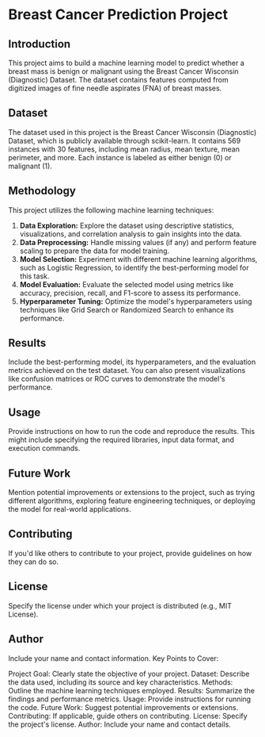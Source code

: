 # Breast Cancer Prediction Project

## Introduction

This project aims to build a machine learning model to predict whether a breast mass is benign or malignant using the Breast Cancer Wisconsin (Diagnostic) Dataset. The dataset contains features computed from digitized images of fine needle aspirates (FNA) of breast masses.

## Dataset

The dataset used in this project is the Breast Cancer Wisconsin (Diagnostic) Dataset, which is publicly available through scikit-learn. It contains 569 instances with 30 features, including mean radius, mean texture, mean perimeter, and more. Each instance is labeled as either benign (0) or malignant (1).

## Methodology

This project utilizes the following machine learning techniques:

1. **Data Exploration:** Explore the dataset using descriptive statistics, visualizations, and correlation analysis to gain insights into the data.
2. **Data Preprocessing:** Handle missing values (if any) and perform feature scaling to prepare the data for model training.
3. **Model Selection:** Experiment with different machine learning algorithms, such as Logistic Regression, to identify the best-performing model for this task.
4. **Model Evaluation:** Evaluate the selected model using metrics like accuracy, precision, recall, and F1-score to assess its performance.
5. **Hyperparameter Tuning:** Optimize the model's hyperparameters using techniques like Grid Search or Randomized Search to enhance its performance.

## Results

Include the best-performing model, its hyperparameters, and the evaluation metrics achieved on the test dataset. You can also present visualizations like confusion matrices or ROC curves to demonstrate the model's performance.

## Usage

Provide instructions on how to run the code and reproduce the results. This might include specifying the required libraries, input data format, and execution commands.

## Future Work

Mention potential improvements or extensions to the project, such as trying different algorithms, exploring feature engineering techniques, or deploying the model for real-world applications.

## Contributing

If you'd like others to contribute to your project, provide guidelines on how they can do so.

## License

Specify the license under which your project is distributed (e.g., MIT License).

## Author

Include your name and contact information.
Key Points to Cover:

Project Goal: Clearly state the objective of your project.
Dataset: Describe the data used, including its source and key characteristics.
Methods: Outline the machine learning techniques employed.
Results: Summarize the findings and performance metrics.
Usage: Provide instructions for running the code.
Future Work: Suggest potential improvements or extensions.
Contributing: If applicable, guide others on contributing.
License: Specify the project's license.
Author: Include your name and contact details.
